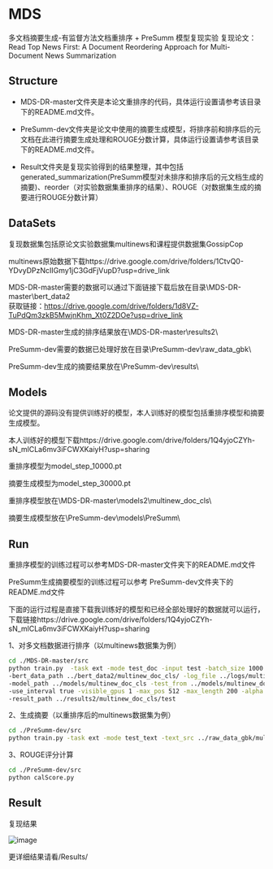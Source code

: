 # MDS
多文档摘要生成-有监督方法文档重排序 + PreSumm 模型复现实验
复现论文：Read Top News First: A Document Reordering Approach for Multi-Document News Summarization

## Structure

* MDS-DR-master文件夹是本论文重排序的代码，具体运行设置请参考该目录下的README.md文件。
  
* PreSumm-dev文件夹是论文中使用的摘要生成模型，将排序前和排序后的元文档在此进行摘要生成处理和ROUGE分数计算，具体运行设置请参考该目录下的README.md文件。
  
* Result文件夹是复现实验得到的结果整理，其中包括generated_summarization(PreSumm模型对未排序和排序后的元文档生成的摘要)、reorder（对实验数据集重排序的结果）、ROUGE（对数据集生成的摘要进行ROUGE分数计算）

## DataSets
复现数据集包括原论文实验数据集multinews和课程提供数据集GossipCop

multinews原始数据下载https://drive.google.com/drive/folders/1CtvQ0-YDvyDPzNcIIGmy1jC3GdFjVupD?usp=drive_link

MDS-DR-master需要的数据可以通过下面链接下载后放在目录\MDS-DR-master\bert_data2\
获取链接：https://drive.google.com/drive/folders/1d8VZ-TuPdQm3zkB5MwjnKhm_Xt0Z2DOe?usp=drive_link

MDS-DR-master生成的排序结果放在\MDS-DR-master\results2\

PreSumm-dev需要的数据已处理好放在目录\PreSumm-dev\raw_data_gbk\

PreSumm-dev生成的摘要结果放在\PreSumm-dev\results\

## Models
论文提供的源码没有提供训练好的模型，本人训练好的模型包括重排序模型和摘要生成模型。

本人训练好的模型下载https://drive.google.com/drive/folders/1Q4yjoCZYh-sN_mlCLa6mv3iFCWXKaiyH?usp=sharing

重排序模型为model_step_10000.pt

摘要生成模型为model_step_30000.pt

重排序模型放在\MDS-DR-master\models2\multinew_doc_cls\

摘要生成模型放在\PreSumm-dev\models\PreSumm\

## Run
重排序模型的训练过程可以参考MDS-DR-master文件夹下的README.md文件 

PreSumm生成摘要模型的训练过程可以参考 PreSumm-dev文件夹下的README.md文件

下面的运行过程是直接下载我训练好的模型和已经全部处理好的数据就可以运行，下载链接https://drive.google.com/drive/folders/1Q4yjoCZYh-sN_mlCLa6mv3iFCWXKaiyH?usp=sharing

1、对多文档数据进行排序（以multinews数据集为例）

```bash
cd ./MDS-DR-master/src
python train.py  -task ext -mode test_doc -input test -batch_size 1000 -test_batch_size 5 \
-bert_data_path ../bert_data2/multinew_doc_cls/ -log_file ../logs/multinews.log \
-model_path ../models/multinew_doc_cls -test_from ../models/multinew_doc_cls/model_step_10000.pt -sep_optim true \
-use_interval true -visible_gpus 1 -max_pos 512 -max_length 200 -alpha 0.95 -min_length 50 \
-result_path ../results2/multinew_doc_cls/test
```

2、生成摘要（以重排序后的multinews数据集为例）

```bash
cd ./PreSumm-dev/src
python train.py -task ext -mode test_text -text_src ../raw_data_gbk/multinews_src_reorder.txt -text_tgt ../raw_data_gbk/multinews_tgt.txt -test_from ../models/PreSumm/model_step_30000.pt -result_path ../results/reorder_ext_multinew
```

3、ROUGE评分计算
```bash
cd ./PreSumm-dev/src
python calScore.py
```

## Result

复现结果

![image](https://github.com/ml-master/MDS/assets/79297614/a3dcfbf4-cde1-4e2a-b6b2-970de71c7ee1)

更详细结果请看/Results/


